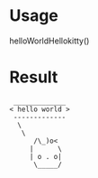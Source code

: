 # Usage
helloWorldHellokitty()
# Result
```
 _____________
< hello world >
 -------------
  \
   \
      /\_)o<
     |      \
     | o . o|
      \_____/
           
```
